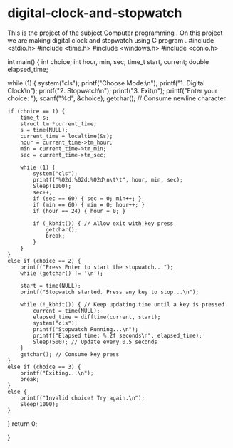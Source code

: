 # digital-clock-and-stopwatch
This is the project of the subject Computer programming . On this project we are making digital clock and stopwatch using C program . 
#include <stdio.h> 
#include <time.h> 
#include <windows.h> 
#include <conio.h>

int main() { 
int choice; int hour, min, sec; time_t start, current; double elapsed_time;

while (1) {
    system("cls");
    printf("Choose Mode:\n");
    printf("1. Digital Clock\n");
    printf("2. Stopwatch\n");
    printf("3. Exit\n");
    printf("Enter your choice: ");
    scanf("%d", &choice);
    getchar(); // Consume newline character

    if (choice == 1) {
        time_t s;
        struct tm *current_time;
        s = time(NULL);
        current_time = localtime(&s);
        hour = current_time->tm_hour;
        min = current_time->tm_min;
        sec = current_time->tm_sec;

        while (1) {
            system("cls");
            printf("%02d:%02d:%02d\n\t\t", hour, min, sec);
            Sleep(1000);
            sec++;
            if (sec == 60) { sec = 0; min++; }
            if (min == 60) { min = 0; hour++; }
            if (hour == 24) { hour = 0; }

            if (_kbhit()) { // Allow exit with key press
                getchar();
                break;
            }
        }
    } 
    else if (choice == 2) {
        printf("Press Enter to start the stopwatch...");
        while (getchar() != '\n');

        start = time(NULL);
        printf("Stopwatch started. Press any key to stop...\n");
        
        while (!_kbhit()) { // Keep updating time until a key is pressed
            current = time(NULL);
            elapsed_time = difftime(current, start);
            system("cls");
            printf("Stopwatch Running...\n");
            printf("Elapsed time: %.2f seconds\n", elapsed_time);
            Sleep(500); // Update every 0.5 seconds
        }
        getchar(); // Consume key press
    } 
    else if (choice == 3) {
        printf("Exiting...\n");
        break;
    } 
    else {
        printf("Invalid choice! Try again.\n");
        Sleep(1000);
    }
}
return 0;

}
